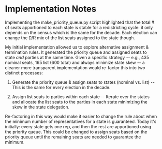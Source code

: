 # Implementation Notes

Implementing the make_priority_queue.py script highlighted that the total # of seats apportioned 
to each state is stable for a redistricting cycle: it only depends on the census which is
the same for the decade. Each election can change the D/R mix of the list seats assigned to
the state though.

My initial implementation allowed us to explore alternative assignment & termination rules.
It generated the priority queue and assigned seats to state _and_ parties at the same time.
Given a specific strategy -- e.g., 435 nominal seats, 165 list (600 total) and always minimize
state skew -- a cleaner more transparent implementation would re-factor this into two distinct
processes:

1. Generate the priority queue & assign seats to states (nominal vs. list) -- This is the same
  for every election in the decade.

2. Assign list seats to parties within each state -- Iterate over the states and allocate the
  list seats to the parties in each state minimizing the skew in the state delegation.

Re-factoring in this way would make it easier to change the rule about when the minimum number
of representatives for a state is guaranteed. Today it's initially: every state gets one rep,
and then the rest are apportioned using the priority queue. This could be changed to assign
seats based on the priority queue until the remaining seats are needed to guarantee the minimum.
